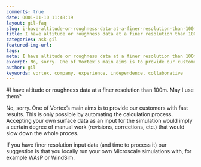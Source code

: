 ```yaml
---
comments: true
date: 0001-01-10 11:48:19
layout: gil-faq
slug: i-have-altitude-or-roughness-data-at-a-finer-resolution-than-100m-may-i-use-them
title: I have altitude or roughness data at a finer resolution than 100m. May I use them?
categories: ask-gil
featured-img-url:
tags:
meta: I have altitude or roughness data at a finer resolution than 100m. May I use them?
excerpt: No, sorry. One of Vortex’s main aims is to provide our customers with fast results.
author: gil
keywords: vortex, company, experience, independence, collaborative
---
```


#I have altitude or roughness data at a finer resolution than 100m. May I use them?

No, sorry. One of Vortex’s main aims is to provide our customers with fast results. This is only possible by automating the calculation process. Accepting your own surface data as an input for the simulation would imply a certain degree of manual work (revisions, corrections, etc.) that would slow down the whole proces.

If you have finer resolution input data (and time to process it) our suggestion is that you locally run your own Microscale simulations with, for example WAsP or WindSim.